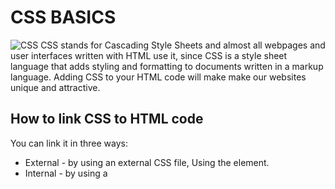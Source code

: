 # CSS BASICS 
![CSS](https://www.tutorialrepublic.com/lib/images/css-illustration.png)
CSS stands for Cascading Style Sheets and almost all webpages and user interfaces written with HTML use it, since CSS is a style sheet language that adds styling and formatting to documents written in a markup language. Adding CSS to your HTML code will make make our websites unique and attractive.

## How to link CSS to HTML code
You can link it in three ways:
* External - by using an external CSS file, Using the <link> element.
* Internal - by using a <style> element in the <head> section
* Inline - by using the style attribute in HTML elements

## CSS Syntax
![CSS](https://www.tutorialrepublic.com/lib/images/css-selector.png)

As you can see, The *selector* specifies which element or elements in the HTML page the CSS rule applies to. While the *declarations* within the block determines how the elements are formatted on a webpage. Each declaration consists of a property and a value separated by a colon (:) and ending with a semicolon (;), and the declaration groups are surrounded by curly braces {}. The property is the style attribute you want to format; for example you can change the padding, color, font , etc. 

## CSS Selectors

In CSS, selectors are patterns used to select the element(s) you want to style. Selectors are one of the most important aspects of CSS as they allow you to target specific elements on your web page in various ways so that they can be styled.
There are several types of selectors in CSS, the table below mentions the common used ones:

| Selector | description |
| ---:| ---:|
|Element Type Selectors   | matches all instance of the element in the document with the corresponding element type name. | 
| Id Selectors  | The id selector is used to define style rules for a single or unique element  |
| Class Selectors  | Selects all elements set within its class attribute |




